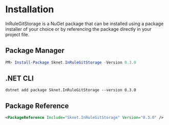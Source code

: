 # Installation

InRuleGitStorage is a NuGet package that can be installed using a package installer of your choice or by referencing the package directly in your project file.

## Package Manager

```powershell
PM> Install-Package Sknet.InRuleGitStorage -Version 0.3.0
```

## .NET CLI

```batch
dotnet add package Sknet.InRuleGitStorage --version 0.3.0
```

## Package Reference

```xml
<PackageReference Include="Sknet.InRuleGitStorage" Version="0.3.0" />
```